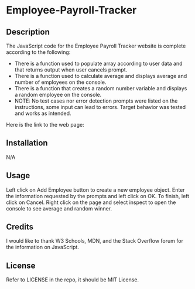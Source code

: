 # Employee-Payroll-Tracker

## Description

The JavaScript code for the Employee Payroll Tracker website is complete according to the following: 

* There is a function used to populate array according to user data and that returns output when user cancels prompt.
* There is a function used to calculate average and displays average and number of employees on the console.
* There is a function that creates a random number variable and displays a random employee on the console.
* NOTE: No test cases nor error detection prompts were listed on the instructions, some input can lead to errors. Target behavior was tested and works as intended.
   
 Here is the link to the web page: 
 
## Installation

N/A

## Usage

Left click on Add Employee button to create a new employee object. Enter the information requested by the prompts and left click on OK. To finish, left click on Cancel. Right click on the page and select inspect to open the console to see average and random winner.

## Credits

I would like to thank W3 Schools, MDN, and the Stack Overflow forum for the information on JavaScript.

## License

Refer to LICENSE in the repo, it should be MIT License.
